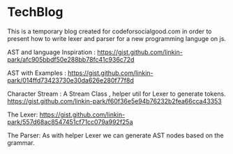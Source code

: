 # TechBlog
This is a temporary blog created for codeforsocialgood.com in order to present how to write lexer and parser for a new programming languge on js.

AST and language Inspiration : https://gist.github.com/linkin-park/afc905bbdf50e288bb78fc41c936c72d

AST with Examples : https://gist.github.com/linkin-park/014ffd73423730e30da626e280f77f8d

Character Stream : A Stream Class , helper util for Lexer to generate tokens.
https://gist.github.com/linkin-park/f60f36e5e94b76232b2fea66cca43353

The Lexer:
https://gist.github.com/linkin-park/557d68ac8547451cf71cc079a992f25a

The Parser:
As with helper Lexer we can generate AST nodes based on the grammar.



